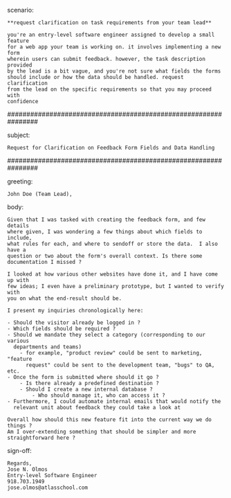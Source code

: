 scenario:

	**request clarification on task requirements from your team lead**

	you're an entry-level software engineer assigned to develop a small feature
	for a web app your team is working on. it involves implementing a new form
	wherein users can submit feedback. however, the task description provided
	by the lead is a bit vague, and you're not sure what fields the forms
	should include or how the data should be handled. request clarification
	from the lead on the specific requirements so that you may proceed with
	confidence

################################################################

subject:

	Request for Clarification on Feedback Form Fields and Data Handling

################################################################

greeting:

	John Doe (Team Lead),

body:

	Given that I was tasked with creating the feedback form, and few details
	where given, I was wondering a few things about which fields to include,
	what rules for each, and where to sendoff or store the data.  I also have a
	question or two about the form's overall context. Is there some
	documentation I missed ?

	I looked at how various other websites have done it, and I have come up with
	few ideas; I even have a preliminary prototype, but I wanted to verify with
	you on what the end-result should be.

	I present my inquiries chronologically here:

	- Should the visitor already be logged in ?
	- Which fields should be required ?
	- Should we mandate they select a category (corresponding to our various
	  departments and teams)
		- for example, "product review" could be sent to marketing, "feature
		  request" could be sent to the development team, "bugs" to QA, etc.
	- Once the form is submitted where should it go ?
	  	- Is there already a predefined destination ?
		- Should I create a new internal database ?
			- Who should manage it, who can access it ?
	- Furthermore, I could automate internal emails that would notify the
	  relevant unit about feedback they could take a look at

	Overall how should this new feature fit into the current way we do things ?
	Am I over-extending something that should be simpler and more
	straightforward here ?

sign-off:

	Regards,
	Jose N. Olmos
	Entry-level Software Engineer
	918.703.1949
	jose.olmos@atlasschool.com

